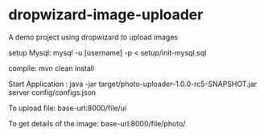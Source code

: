 # dropwizard-image-uploader
A demo project using dropwizard to upload images

setup Mysql: mysql -u [username] -p  < setup/init-mysql.sql 

compile:   mvn clean install

Start Application : java -jar target/photo-uploader-1.0.0-rc5-SNAPSHOT.jar server config/configs.json

To upload file: base-url:8000/file/ui

To get details of the image: base-url:8000/file/photo/<id>
